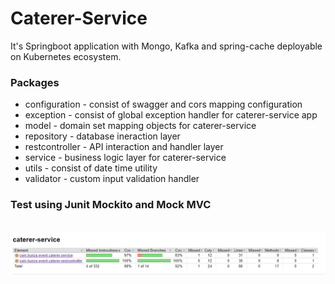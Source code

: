 # Caterer-Service
It's Springboot application with Mongo, Kafka and spring-cache deployable on Kubernetes ecosystem.

### Packages
* configuration - consist of swagger and cors mapping configuration
* exception - consist of global exception handler for caterer-service app
* model - domain set mapping objects for caterer-service
* repository - database ineraction layer
* restcontroller - API interaction and handler layer
* service - business logic layer for caterer-service
* utils - consist of date time utility
* validator - custom input validation handler

### Test using Junit Mockito and Mock MVC
  <br>
  <a><img src="images/test_coverage.png"></a>
  <br>
